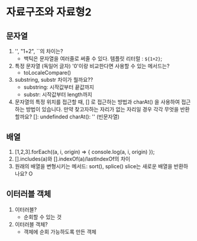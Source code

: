 # 자료구조와 자료형2

## 문자열

1. '', "1+2", ``의 차이는?
    - 백틱은 문자열을 여러줄로 써줄 수 있다.
템플릿 리터럴 : `${1+2}`;
2. 특정 문자열 (독일어 글자) '0'이랑 비교한다면 사용할 수 있는 메서드는?
    - toLocaleCompare()
3. substring, substr 차이가 뭘까요??
    - substring: 시작값부터 끝값까지
    - substr: 시작값부터 length까지
4. 문자열의 특정 위치를 접근할 때, [] 로 접근하는 방법과 charAt() 을 사용하여 접근하는 방법이 있습니다. 만약 찾고자하는 자리가 없는 자리일 경우 각각 무엇을 반환할까요?
[]: undefinded
charAt(): '' (빈문자열)

## 배열

1. [1,2,3].forEach((a, i, origin) => {
    console.log(a, i, origin)
}); 
2. [].includes(a)와 [].indexOf(a)/lastIndexOf의 차이
3. 원래의 배열을 변형시키는 메서드: sort(), splice() 
slice는 새로운 배열을 반환하나요? O

## 이터러블 객체

1. 이터러블?
    - 순회할 수 있는 것
2. 이터러블 객체?
    - 객체에 순회 가능하도록 만든 객체
